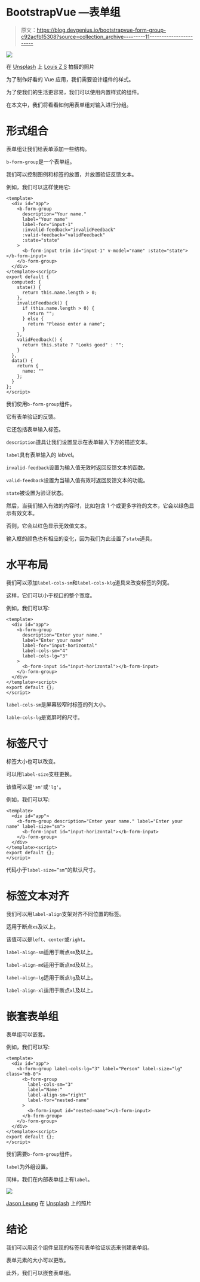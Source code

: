 # BootstrapVue —表单组

> 原文：<https://blog.devgenius.io/bootstrapvue-form-group-c92acfb15308?source=collection_archive---------11----------------------->

![](img/1040fb79f7bf1a16e347f354e10f8a40.png)

在 [Unsplash](https://unsplash.com?utm_source=medium&utm_medium=referral) 上 [Louis Z S](https://unsplash.com/@ludwigschr98834234?utm_source=medium&utm_medium=referral) 拍摄的照片

为了制作好看的 Vue 应用，我们需要设计组件的样式。

为了使我们的生活更容易，我们可以使用内置样式的组件。

在本文中，我们将看看如何用表单组对输入进行分组。

# 形式组合

表单组让我们给表单添加一些结构。

`b-form-group`是一个表单组。

我们可以控制图例和标签的放置，并放置验证反馈文本。

例如，我们可以这样使用它:

```
<template>
  <div id="app">
    <b-form-group
      description="Your name."
      label="Your name"
      label-for="input-1"
      :invalid-feedback="invalidFeedback"
      :valid-feedback="validFeedback"
      :state="state"
    >
      <b-form-input trim id="input-1" v-model="name" :state="state"></b-form-input>
    </b-form-group>
  </div>
</template><script>
export default {
  computed: {
    state() {
      return this.name.length > 0;
    },
    invalidFeedback() {
      if (this.name.length > 0) {
        return "";
      } else {
        return "Please enter a name";
      }
    },
    validFeedback() {
      return this.state ? "Looks good" : "";
    }
  },
  data() {
    return {
      name: ""
    };
  }
};
</script>
```

我们使用`b-form-group`组件。

它有表单验证的反馈。

它还包括表单输入标签。

`description`道具让我们设置显示在表单输入下方的描述文本。

`label`具有表单输入的 labvel。

`invalid-feedback`设置为输入值无效时返回反馈文本的函数。

`valid-feedback`设置为当输入值有效时返回反馈文本的功能。

`state`被设置为验证状态。

然后，当我们输入有效的内容时，比如包含 1 个或更多字符的文本，它会以绿色显示有效文本。

否则，它会以红色显示无效值文本。

输入框的颜色也有相应的变化，因为我们为此设置了`state`道具。

# 水平布局

我们可以添加`label-cols-sm`和`label-cols-klg`道具来改变标签的列宽。

这样，它们可以小于视口的整个宽度。

例如，我们可以写:

```
<template>
  <div id="app">
    <b-form-group
      description="Enter your name."
      label="Enter your name"
      label-for="input-horizontal"
      label-cols-sm="4"
      label-cols-lg="3"
    >
      <b-form-input id="input-horizontal"></b-form-input>
    </b-form-group>
  </div>
</template><script>
export default {};
</script>
```

`label-cols-sm`是屏幕较窄时标签的列大小。

`lable-cols-lg`是宽屏时的尺寸。

# 标签尺寸

标签大小也可以改变。

可以用`label-size`支柱更换。

该值可以是`'sm'`或`'lg'`。

例如，我们可以写:

```
<template>
  <div id="app">
    <b-form-group description="Enter your name." label="Enter your name" label-size="sm">
      <b-form-input id="input-horizontal"></b-form-input>
    </b-form-group>
  </div>
</template><script>
export default {};
</script>
```

代码小于`label-size=”sm”`的默认尺寸。

# 标签文本对齐

我们可以用`label-align`支架对齐不同位置的标签。

适用于断点`xs`及以上。

该值可以是`left`、`center`或`right`。

`label-align-sm`适用于断点`sm`及以上。

`label-align-md`适用于断点`md`及以上。

`label-align-lg`适用于断点`lg`及以上。

`label-align-xl`适用于断点`xl`及以上。

# 嵌套表单组

表单组可以嵌套。

例如，我们可以写:

```
<template>
  <div id="app">
    <b-form-group label-cols-lg="3" label="Person" label-size="lg" class="mb-0">
      <b-form-group
        label-cols-sm="3"
        label="Name:"
        label-align-sm="right"
        label-for="nested-name"
      >
        <b-form-input id="nested-name"></b-form-input>
      </b-form-group>
    </b-form-group>
  </div>
</template><script>
export default {};
</script>
```

我们需要`b-form-group`组件。

`label`为外组设置。

同样，我们在内部表单组上有`label`。

![](img/85feea18f70345a0ec05a8460999e20b.png)

[Jason Leung](https://unsplash.com/@ninjason?utm_source=medium&utm_medium=referral) 在 [Unsplash](https://unsplash.com?utm_source=medium&utm_medium=referral) 上的照片

# 结论

我们可以用这个组件呈现的标签和表单验证状态来创建表单组。

表单元素的大小可以更改。

此外，我们可以嵌套表单组。